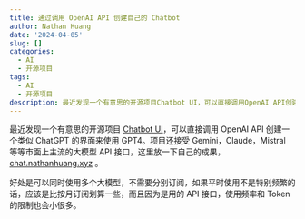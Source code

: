 ```yaml
---
title: 通过调用 OpenAI API 创建自己的 Chatbot
author: Nathan Huang
date: '2024-04-05'
slug: []
categories:
  - AI
  - 开源项目
tags:
  - AI
  - 开源项目
description: 最近发现一个有意思的开源项目Chatbot UI，可以直接调用OpenAI API创建一个类似ChatGPT的界面来使用GPT4。项目还接受Gemini，Claude，Mistral等等市面上主流的大模型API接口，这里放一下自己的成果，(https://chat.nathanhuang.xyz/)。
---
```


最近发现一个有意思的开源项目 [Chatbot UI](https://github.com/mckaywrigley/chatbot-ui)，可以直接调用 OpenAI API 创建一个类似 ChatGPT 的界面来使用 GPT4。项目还接受 Gemini，Claude，Mistral 等等市面上主流的大模型 API 接口，这里放一下自己的成果，[chat.nathanhuang.xyz](https://chat.nathanhuang.xyz/) 。

好处是可以同时使用多个大模型，不需要分别订阅，如果平时使用不是特别频繁的话，应该是比按月订阅划算一些，而且因为是用的 API 接口，使用频率和 Token 的限制也会小很多。


